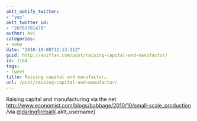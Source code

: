 ```yaml
---
aktt_notify_twitter:
- "yes"
aktt_twitter_id:
- "26763781479"
author: Avi
categories:
- none
date: "2010-10-08T12:13:31Z"
guid: http://aviflax.com/post/raising-capital-and-manufactur/
id: 1164
tags:
- tweet
title: Raising capital and manufactur…
url: /post/raising-capital-and-manufactur/
---
```

Raising capital and manufacturing via the net: <a href="http://www.economist.com/blogs/babbage/2010/10/small-scale_production" rel="nofollow">http://www.economist.com/blogs/babbage/2010/10/small-scale_production</a> /via @[daringfireball](http://twitter.com/daringfireball){.aktt_username}